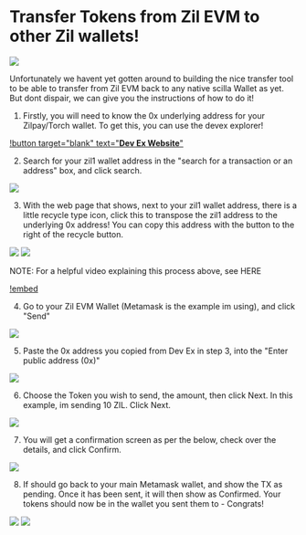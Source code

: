 # Transfer Tokens from Zil EVM to other Zil wallets!

![](../../.gitbook/assets/PS_HT_ZIL_tokens.png)

Unfortunately we havent yet gotten around to building the nice transfer tool to be able to transfer from Zil EVM back to any native scilla Wallet as yet.  But dont dispair, we can give you the instructions of how to do it!

1. Firstly, you will need to know the 0x underlying address for your Zilpay/Torch wallet.  To get this, you can use the devex explorer!

[!button target="blank" text="**Dev Ex Website**"](https://devex.zilliqa.com/?network=https%3A%2F%2Fapi.zilliqa.com)

2. Search for your zil1 wallet address in the "search for a transaction or an address" box, and click search.

![](../../.gitbook/assets/TFEVM1.png)

3. With the web page that shows, next to your zil1 wallet address, there is a little recycle type icon, click this to transpose the zil1 address to the underlying 0x address!  You can copy this address with the button to the right of the recycle button.

![](../../.gitbook/assets/TFEVM2.png)
![](../../.gitbook/assets/TFEVM3.png)

NOTE: For a helpful video explaining this process above, see HERE

[!embed](../../.gitbook/assets/DevEx.mp4)

4. Go to your Zil EVM Wallet (Metamask is the example im using), and click "Send"

![](../../.gitbook/assets/TFEVM4.png)

5. Paste the 0x address you copied from Dev Ex in step 3, into the "Enter public address (0x)" 

![](../../.gitbook/assets/TFEVM5.png)

6. Choose the Token you wish to send, the amount, then click Next.  In this example, im sending 10 ZIL.  Click Next.

![](../../.gitbook/assets/TFEVM6.png)

7. You will get a confirmation screen as per the below, check over the details, and click Confirm.

![](../../.gitbook/assets/TFEVM7.png)

8. If should go back to your main Metamask wallet, and show the TX as pending.  Once it has been sent, it will then show as Confirmed.  Your tokens should now be in the wallet you sent them to - Congrats!

![](../../.gitbook/assets/TFEVM8.png)
![](../../.gitbook/assets/TFEVM9.png)
